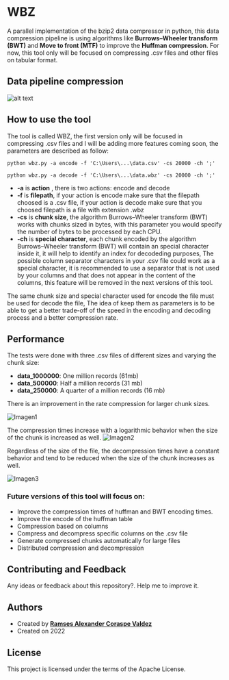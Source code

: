 # WBZ
A parallel implementation of the bzip2 data compressor in python, this data compression pipeline is using algorithms like **Burrows–Wheeler transform (BWT)** and **Move to front (MTF)** to improve the **Huffman compression**. For now, this tool only will be focused on compressing .csv files and other files on tabular format.
 

## Data pipeline compression
![alt text](https://wittline.github.io/wbz/img/wbz.png)

## How to use the tool
The tool is called WBZ, the first version only will be focused in compressing .csv files and I will be adding more features coming soon, the parameters are described as follow:


```linux 
python wbz.py -a encode -f 'C:\Users\...\data.csv' -cs 20000 -ch ';'

python wbz.py -a decode -f 'C:\Users\...\data.wbz' -cs 20000 -ch ';'
```

- **-a** is **action** , there is two actions: encode and decode
- **-f** is **filepath**, if your action is encode make sure that the filepath choosed is a .csv file, if your action is decode make sure that you choosed filepath is a file with extension .wbz
- **-cs** is **chunk size**, the algorithm Burrows–Wheeler transform (BWT) works with chunks sized in bytes, with this parameter you would specify the number of bytes to be processed by each CPU.
- **-ch** is **special character**, each chunk encoded by the algorithm Burrows–Wheeler transform (BWT) will contain an special character inside it, it will help to identify an index for decodeding purposes, The possible column separator characters in your .csv file could work as a special character, it is recommended to use a separator that is not used by your columns and that does not appear in the content of the columns, this feature will be removed in the next versions of this tool.


The same chunk size and special character used for encode the file must be used for decode the file, The idea of keep them as parameters is to be able to get a better trade-off of the speed in the encoding and decoding process and a better compression rate.

## Performance
The tests were done with three .csv files of different sizes and varying the chunk size:

- **data_1000000**: One million records (61mb)
- **data_500000**: Half a million records (31 mb)
- **data_250000**: A quarter of a million records (16 mb)

There is an improvement in the rate compression for larger chunk sizes.

![Imagen1](https://user-images.githubusercontent.com/8701464/164333632-da1a97bd-9438-4065-9d1b-bfd83b54e820.png)


The compression times increase with a logarithmic behavior when the size of the chunk is increased as well.
![Imagen2](https://user-images.githubusercontent.com/8701464/164333652-4e144edf-a8c2-49fc-b9de-3bd4536ea427.png)

Regardless of the size of the file, the decompression times have a constant behavior and tend to be reduced when the size of the chunk increases as well.

![Imagen3](https://user-images.githubusercontent.com/8701464/164333663-6c3aad0d-952e-458d-a230-82f752d626ac.png)


### Future versions of this tool will focus on:

- Improve the compression times of huffman and BWT encoding times.
- Improve the encode of the huffman table
- Compression based on columns
- Compress and decompress specific columns on the .csv file
- Generate compressed chunks automatically for large files
- Distributed compression and decompression

## Contributing and Feedback
Any ideas or feedback about this repository?. Help me to improve it.

## Authors
- Created by <a href="https://www.linkedin.com/in/ramsescoraspe"><strong>Ramses Alexander Coraspe Valdez</strong></a>
- Created on 2022

## License
This project is licensed under the terms of the Apache License.
